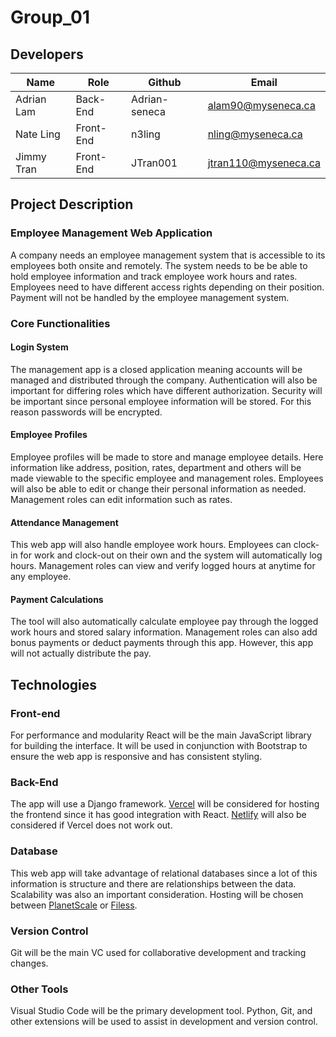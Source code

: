 # Group_01

## Developers
| Name        |    Role   |     Github      |         Email        |
| ----------- | --------- | --------------- | -------------------- |
| Adrian Lam  | Back-End  | Adrian-seneca   | alam90@myseneca.ca   |
| Nate Ling   | Front-End | n3ling          | nling@myseneca.ca    |
| Jimmy Tran  | Front-End | JTran001        | jtran110@myseneca.ca |

## Project Description

### Employee Management Web Application
A company needs an employee management system that is accessible to its employees both onsite and remotely. The system needs to be be able to hold employee information and track employee work hours and rates. Employees need to have different access rights depending on their position. Payment will not be handled by the employee management system.

### Core Functionalities

#### Login System
The management app is a closed application meaning accounts will be managed and distributed through the company. Authentication will also be important for differing roles which have different authorization. Security will be important since personal employee information will be stored. For this reason passwords will be encrypted.  

#### Employee Profiles
Employee profiles will be made to store and manage employee details. Here information like address, position, rates, department and others will be made viewable to the specific employee and management roles. Employees will also be able to edit or change their personal information as needed. Management roles can edit information such as rates.

#### Attendance Management
This web app will also handle employee work hours. Employees can clock-in for work and clock-out on their own and the system will automatically log hours. Management roles can view and verify logged hours at anytime for any employee.

#### Payment Calculations
The tool will also automatically calculate employee pay through the logged work hours and stored salary information. Management roles can also add bonus payments or deduct payments through this app. However, this app will not actually distribute the pay.

## Technologies

### Front-end 
For performance and modularity React will be the main JavaScript library for building the interface. It will be used in conjunction with Bootstrap to ensure the web app is responsive and has consistent styling.

### Back-End
The app will use a Django framework. [Vercel](https://vercel.com/) will be considered for hosting the frontend since it has good integration with React. [Netlify](https://www.netlify.com/) will also be considered if Vercel does not work out.

### Database 
This web app will take advantage of relational databases since a lot of this information is structure and there are relationships between the data. Scalability was also an important consideration. Hosting will be chosen between [PlanetScale](https://planetscale.com/) or [Filess](https://filess.io/).

### Version Control
Git will be the main VC used for collaborative development and tracking changes.


### Other Tools
Visual Studio Code will be the primary development tool. Python, Git, and other extensions will be used to assist in development and version control.
